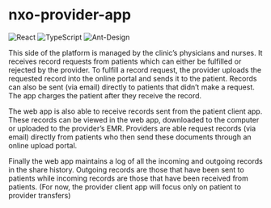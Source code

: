 # nxo-provider-app

![React](https://img.shields.io/badge/React-20232A?style=for-the-badge&logo=react&logoColor=61DAFB) ![TypeScript](https://img.shields.io/badge/typescript-%23007ACC.svg?style=for-the-badge&logo=typescript&logoColor=white) ![Ant-Design](https://img.shields.io/badge/-AntDesign-%230170FE?style=for-the-badge&logo=ant-design&logoColor=white)

This side of the platform is managed by the clinic’s physicians and nurses. It receives record requests from patients which can either be fulfilled or rejected by the provider. To fulfill a record request, the provider uploads the requested record into the online portal and sends it to the patient. Records can also be sent (via email) directly to patients that didn’t make a request. The app charges the patient after they receive the record. 

The web app is also able to receive records sent from the patient client app. These records can be viewed in the web app, downloaded to the computer or uploaded to the provider’s EMR. Providers are able request records (via email) directly from patients who then send these documents through an online upload portal.

Finally the web app maintains a log of all the incoming and outgoing records in the share history. Outgoing records are those that have been sent to patients while incoming records are those that have been received from patients. (For now, the provider client app will focus only on patient to provider transfers)
